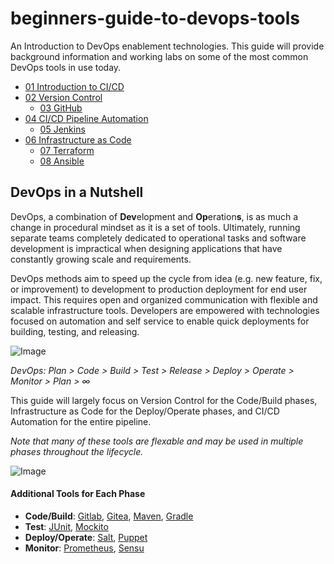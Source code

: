 # beginners-guide-to-devops-tools
An Introduction to DevOps enablement technologies. This guide will provide background information and working labs on some of the most common DevOps tools in use today. 

* [01 Introduction to CI/CD](./01-introduction-to-ci-cd.md)
* [02 Version Control](./02-version-control.md)
  * [03 GitHub](./03-github.md)
* [04 CI/CD Pipeline Automation](./04-ci-cd-automation.md)
  * [05 Jenkins](./05-jenkins.md)
* [06 Infrastructure as Code](./06-infrastructure-as-code.md)
  * [07 Terraform](./07-terraform.md)
  * [08 Ansible](./08-ansible.md)

## DevOps in a Nutshell
DevOps, a combination of **Dev**elopment and **Op**eration**s**, is as much a change in procedural mindset as it is a set of tools. Ultimately, running separate teams completely dedicated to operational tasks and software development is impractical when designing applications that have constantly growing scale and requirements. 

DevOps methods aim to speed up the cycle from idea (e.g. new feature, fix, or improvement) to development to production deployment for end user impact. This requires open and organized communication with flexible and scalable infrastructure tools. Developers are empowered with technologies focused on automation and self service to enable quick deployments for building, testing, and releasing.

![Image](https://justin-test.us-east-1.linodeobjects.com/placeholder.png)

*DevOps: Plan > Code > Build > Test > Release > Deploy > Operate > Monitor > Plan > ∞*

This guide will largely focus on Version Control for the Code/Build phases, Infrastructure as Code for the Deploy/Operate phases, and CI/CD Automation for the entire pipeline. 

*Note that many of these tools are flexable and may be used in multiple phases throughout the lifecycle.*

![Image](https://github.com/jcobbett-linode/beginners-guide-to-devops-tools/blob/main/images/drafts/0-2.png)

#### Additional Tools for Each Phase

- **Code/Build**: [Gitlab](https://about.gitlab.com/), [Gitea](https://gitea.io/en-us/), [Maven](https://maven.apache.org/), [Gradle](https://gradle.org/)
- **Test**: [JUnit](https://junit.org/junit5/), [Mockito](https://site.mockito.org/)
- **Deploy/Operate**:  [Salt](https://saltproject.io/), [Puppet](https://puppet.com/)
- **Monitor**:  [Prometheus](https://prometheus.io/), [Sensu](https://sensu.io/)
